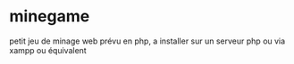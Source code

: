 # minegame
petit jeu de minage web
prévu en php, a installer sur un serveur php ou via xampp ou équivalent
